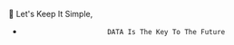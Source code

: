 👋 Let's Keep It Simple,
-                          DATA Is The Key To The Future

<!---
OverLord2074/OverLord2074 is a ✨ special ✨ repository because its `README.md` (this file) appears on your GitHub profile.
You can click the Preview link to take a look at your changes.
--->
